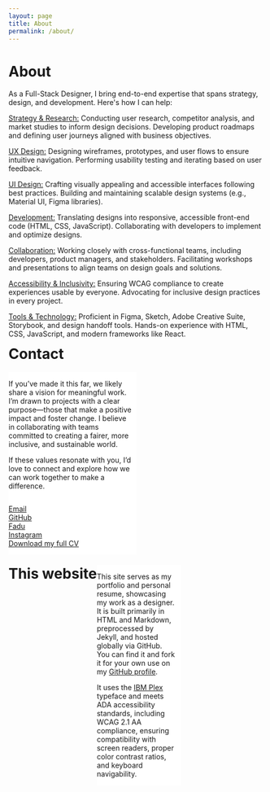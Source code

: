 ```yaml
---
layout: page
title: About
permalink: /about/
---
```


<h1 class="page-heading">About</h1>

<div class="multi-column">

  <p>
    As a Full-Stack Designer, I bring end-to-end expertise that spans strategy, design, and development. Here's how I can help:
  </p>
  <p>
    <u>Strategy & Research:</u>  
    Conducting user research, competitor analysis, and market studies to inform design decisions.  
    Developing product roadmaps and defining user journeys aligned with business objectives.
  </p>
  <p>
    <u>UX Design:</u>  
    Designing wireframes, prototypes, and user flows to ensure intuitive navigation.  
    Performing usability testing and iterating based on user feedback.
  </p>
  <p>
    <u>UI Design:</u>  
    Crafting visually appealing and accessible interfaces following best practices.  
    Building and maintaining scalable design systems (e.g., Material UI, Figma libraries).
  </p>
  <p>
    <u>Development:</u>  
    Translating designs into responsive, accessible front-end code (HTML, CSS, JavaScript).  
    Collaborating with developers to implement and optimize designs.
  </p>
  <p>
    <u>Collaboration:</u>  
    Working closely with cross-functional teams, including developers, product managers, and stakeholders.  
    Facilitating workshops and presentations to align teams on design goals and solutions.
  </p>
  <p>
    <u>Accessibility & Inclusivity:</u>  
    Ensuring WCAG compliance to create experiences usable by everyone.  
    Advocating for inclusive design practices in every project.
  </p>
  <p>
    <u>Tools & Technology:</u>  
    Proficient in Figma, Sketch, Adobe Creative Suite, Storybook, and design handoff tools.  
    Hands-on experience with HTML, CSS, JavaScript, and modern frameworks like React.
  </p>

  </div>

<h1 class="page-heading" style="margin-top:calc(var(--margin-top)*2)">Contact</h1>

<div class="row">
<div class="column">
<p>
If you’ve made it this far, we likely share a vision for meaningful work. I’m drawn to projects with a clear purpose—those that make a positive impact and foster change. I believe in collaborating with teams committed to creating a fairer, more inclusive, and sustainable world.  
</p>
    <p>
If these values resonate with you, I’d love to connect and explore how we can work together to make a difference.  
  </p>

  <div class="column links">
 <p>
<a href="mailto:cataldo.diego@gmail.com" target="_blank">Email</a>
<a href="https://github.com/catuy" target="_blank">GitHub</a>
<a href="https://cv.fadu.edu.uy/mod/data/view.php?d=6&rid=557&filter=1" target="_blank">Fadu</a>
<a href="https://www.instagram.com/c______do/" target="_blank">Instagram</a>
<a href="/assets/blogimages/resume.pdf" target="_blank">Download my full CV</a>
</p>
</div>
</div>
<div class="column">
</div>
</div>



<h1 class="page-heading" style="margin-top:calc(var(--margin-top)*2);float:left">This website</h1>
<div class="row">
<div class="column">
<p>
This site serves as my portfolio and personal resume, showcasing my work as a designer. It is built primarily in HTML and Markdown, preprocessed by Jekyll, and hosted globally via GitHub. You can find it and fork it for your own use on my <a href="https://github.com/catuy" target="_blank">GitHub profile</a>.
</p>
<p>
It uses the <a href="https://www.ibm.com/plex/" target="_blank">IBM Plex</a> typeface and meets ADA accessibility standards, including WCAG 2.1 AA compliance, ensuring compatibility with screen readers, proper color contrast ratios, and keyboard navigability.
</p>
</div>
<div class="column">
</div>
</div>


<style>
   .column.links a{
        display: block;
        /* text-align:right; */
    }
.row {
  display: flex;
  /* flex-wrap: wrap; */
  margin-bottom: 20px;
  gap: 40px;
}

.column {
  flex: 1;
  /* padding: 10px; */
  box-sizing: border-box;
}

.row .column:first-child {
    flex: 0 0 50%; /* 25% de ancho para la columna de texto */
    padding-right: 10px;
    position: sticky;
    top: 100px; /* Sticky a 90px desde la parte superior */
    align-self: flex-start; /* Para que el sticky funcione correctamente */
    background: white; /* Fondo blanco para evitar superposiciones raras */
    z-index: 1; /* Asegura que quede por encima si se solapa con otros elementos */
  }

  .row .column:last-child {
    flex: 0 0 50%; /* 75% de ancho para la columna de imágenes/iframes */
  }


</style>